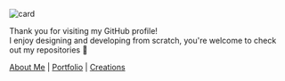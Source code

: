 ![card](https://github.com/user-attachments/assets/c9bb5fb1-cb60-4cfc-9f33-fc0612287a75)

Thank you for visiting my GitHub profile!<br>
I enjoy designing and developing from scratch, you're welcome to check out my repositories 🐣

[About Me](https://www.linkedin.com/in/paglinawan0520/) | [Portfolio](https://www.linkedin.com/in/paglinawan0520/recent-activity/articles/) | [Creations](https://www.behance.net/mihohoriuchi)
